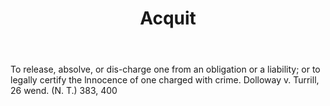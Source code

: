 ---
title: Acquit
permalink: "/definitions/acquit.html"
body: To release, absolve, or dis-charge one from an obligation or a liability; or
  to legally certify the lnnocence of one charged with crime. Dolloway v. Turrill,
  26 wend. (N. T.) 383, 400
published_at: '2018-07-07'
layout: post
---